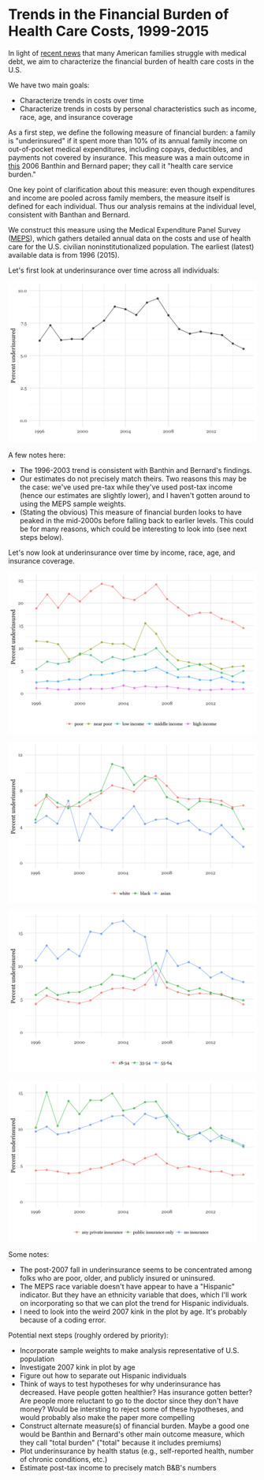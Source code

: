 # Trends in the Financial Burden of Health Care Costs, 1999-2015

In light of [recent news](https://www.kff.org/health-costs/report/the-burden-of-medical-debt-results-from-the-kaiser-family-foundationnew-york-times-medical-bills-survey/) that many American families struggle with medical debt, we aim to characterize the financial burden of health care costs in the U.S.

We have two main goals:
- Characterize trends in costs over time
- Characterize trends in costs by personal characteristics such as income, race, age, and insurance coverage

As a first step, we define the following measure of financial burden: a family is "underinsured" if it spent more than 10% of its annual family income on out-of-pocket medical expenditures, including copays, deductibles, and payments not covered by insurance. This measure was a main outcome in [this](https://jamanetwork.com/journals/jama/fullarticle/204529) 2006 Banthin and Bernard paper; they call it "health care service burden."

One key point of clarification about this measure: even though expenditures and income are pooled across family members, the measure itself is defined for each individual.  Thus our analysis remains at the individual level, consistent with Banthan and Bernard.

We construct this measure using the Medical Expenditure Panel Survey ([MEPS](https://meps.ahrq.gov/mepsweb/)), which gathers detailed annual data on the costs and use of health care for the U.S. civilian noninstitutionalized population. The earliest (latest) available data is from 1996 (2015).

Let's first look at underinsurance over time across all individuals:

![Image](https://raw.githubusercontent.com/kdanesh/medexp/gh-pages/output/ui.png)

A few notes here:
- The 1996-2003 trend is consistent with Banthin and Bernard's findings.
- Our estimates do not precisely match theirs.  Two reasons this may be the case: we've used pre-tax while they've used post-tax income (hence our estimates are slightly lower), and I haven't gotten around to using the MEPS sample weights. 
- (Stating the obvious) This measure of financial burden looks to have peaked in the mid-2000s before falling back to earlier levels. This could be for many reasons, which could be interesting to look into (see next steps below).

Let's now look at underinsurance over time by income, race, age, and insurance coverage.

![Image](https://raw.githubusercontent.com/kdanesh/medexp/gh-pages/output/ui_pov.png)

![Image](https://raw.githubusercontent.com/kdanesh/medexp/gh-pages/output/ui_race.png)

![Image](https://raw.githubusercontent.com/kdanesh/medexp/gh-pages/output/ui_age.png)

![Image](https://raw.githubusercontent.com/kdanesh/medexp/gh-pages/output/ui_ins.png)

Some notes:
- The post-2007 fall in underinsurance seems to be concentrated among folks who are poor, older, and publicly insured or uninsured.
- The MEPS race variable doesn't have appear to have a "Hispanic" indicator. But they have an ethnicity variable that does, which I'll work on incorporating so that we can plot the trend for Hispanic individuals.
- I need to look into the weird 2007 kink in the plot by age. It's probably because of a coding error.

Potential next steps (roughly ordered by priority):
- Incorporate sample weights to make analysis representative of U.S. population
- Investigate 2007 kink in plot by age
- Figure out how to separate out Hispanic individuals
- Think of ways to test hypotheses for why underinsurance has decreased. Have people gotten healthier? Has insurance gotten better? Are people more reluctant to go to the doctor since they don't have money? Would be intersting to reject some of these hypotheses, and would probably also make the paper more compelling
- Construct alternate measure(s) of financial burden. Maybe a good one would be Banthin and Bernard's other main outcome measure, which they call "total burden" ("total" because it includes premiums)
- Plot underinsurance by health status (e.g., self-reported health, number of chronic conditions, etc.)
- Estimate post-tax income to precisely match B&B's numbers


